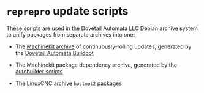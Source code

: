 `reprepro` update scripts
=========================

These scripts are used in the Dovetail Automata LLC Debian archive
system to unify packages from separate archives into one:

- The [Machinekit archive][1] of continuously-rolling updates, generated by
  the [Dovetail Automata Buildbot][2]

- The Machinekit package dependency archive, generated by the
  [autobuilder scripts][3]

- The [LinuxCNC archive][4] `hostmot2` packages

[1]:  http://www.machinekit.io/docs/packages-debian/
[2]:  http://buildbot.dovetail-automata.com/grid
[3]:  https://github.com/zultron/machinekit-deb-dependency-autobuilder
[4]:  http://www.linuxcnc.org/dists/lucid/base/
